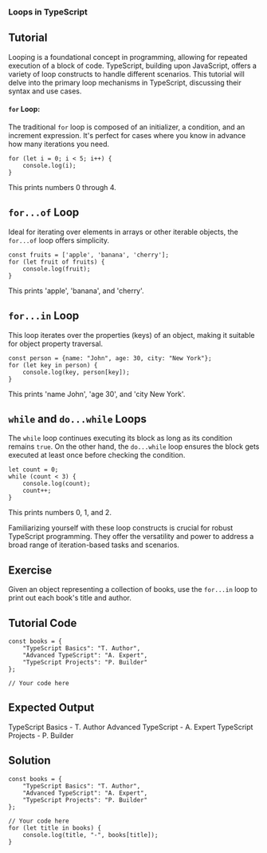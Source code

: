 ### Loops in TypeScript

Tutorial
-------

Looping is a foundational concept in programming, allowing for repeated execution of a block of code. TypeScript, building upon JavaScript, offers a variety of loop constructs to handle different scenarios. This tutorial will delve into the primary loop mechanisms in TypeScript, discussing their syntax and use cases.

#### `for` Loop:
The traditional `for` loop is composed of an initializer, a condition, and an increment expression. It's perfect for cases where you know in advance how many iterations you need.

    for (let i = 0; i < 5; i++) {
        console.log(i);
    }

  This prints numbers 0 through 4.

`for...of` Loop
------

Ideal for iterating over elements in arrays or other iterable objects, the `for...of` loop offers simplicity.

    const fruits = ['apple', 'banana', 'cherry'];
    for (let fruit of fruits) {
        console.log(fruit);
    }

  This prints 'apple', 'banana', and 'cherry'.

`for...in` Loop
------

This loop iterates over the properties (keys) of an object, making it suitable for object property traversal.

    const person = {name: "John", age: 30, city: "New York"};
    for (let key in person) {
        console.log(key, person[key]);
    }

This prints 'name John', 'age 30', and 'city New York'.

`while` and `do...while` Loops
------

The `while` loop continues executing its block as long as its condition remains `true`. On the other hand, the `do...while` loop ensures the block gets executed at least once before checking the condition.

    let count = 0;
    while (count < 3) {
        console.log(count);
        count++;
    }

This prints numbers 0, 1, and 2.

Familiarizing yourself with these loop constructs is crucial for robust TypeScript programming. 
They offer the versatility and power to address a broad range of iteration-based tasks and scenarios.

Exercise  
-------
Given an object representing a collection of books, use the `for...in` loop to print out each book's title and author. 


Tutorial Code
-------

    const books = {
        "TypeScript Basics": "T. Author",
        "Advanced TypeScript": "A. Expert",
        "TypeScript Projects": "P. Builder"
    };

    // Your code here


Expected Output
-------
TypeScript Basics - T. Author
Advanced TypeScript - A. Expert
TypeScript Projects - P. Builder


Solution
-------

    const books = {
        "TypeScript Basics": "T. Author",
        "Advanced TypeScript": "A. Expert",
        "TypeScript Projects": "P. Builder"
    };

    // Your code here
    for (let title in books) {
        console.log(title, "-", books[title]);
    }
